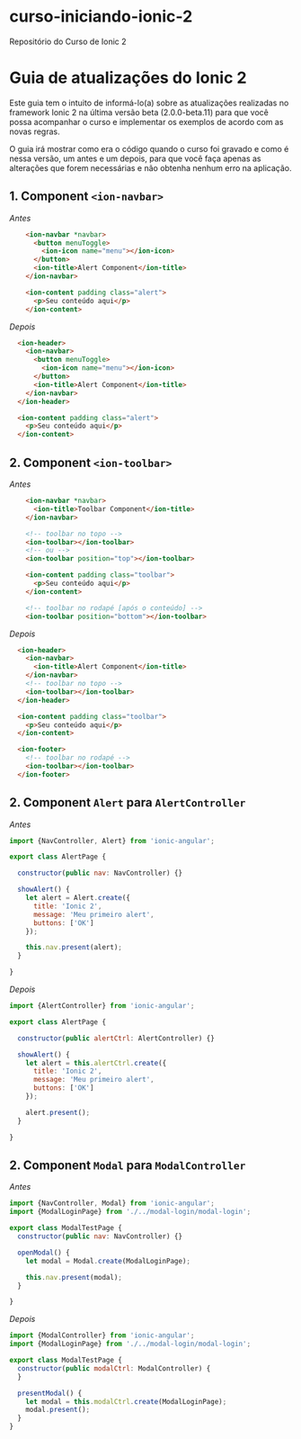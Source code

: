 # curso-iniciando-ionic-2
Repositório do Curso de Ionic 2

# Guia de atualizações do Ionic 2

Este guia tem o intuito de informá-lo(a) sobre as atualizações realizadas no framework Ionic 2 na última versão beta (2.0.0-beta.11) para que você possa acompanhar o curso e implementar os exemplos de acordo com as novas regras.

O guia irá mostrar como era o código quando o curso foi gravado e como é nessa versão, um antes e um depois, para que você faça apenas as alterações que forem necessárias e não obtenha nenhum erro na aplicação.


## 1. Component ```<ion-navbar>```

*Antes*
```html
    <ion-navbar *navbar>
      <button menuToggle>
        <ion-icon name="menu"></ion-icon>
      </button>
      <ion-title>Alert Component</ion-title>
    </ion-navbar>

    <ion-content padding class="alert">
      <p>Seu conteúdo aqui</p>
    </ion-content>
```

*Depois*
```html
  <ion-header>
    <ion-navbar>
      <button menuToggle>
        <ion-icon name="menu"></ion-icon>
      </button>
      <ion-title>Alert Component</ion-title>
    </ion-navbar>
  </ion-header>

  <ion-content padding class="alert">
    <p>Seu conteúdo aqui</p>
  </ion-content>
```


## 2. Component ```<ion-toolbar>```

*Antes*
```html
    <ion-navbar *navbar>
      <ion-title>Toolbar Component</ion-title>
    </ion-navbar>

    <!-- toolbar no topo -->
    <ion-toolbar></ion-toolbar>
    <!-- ou -->
    <ion-toolbar position="top"></ion-toolbar>

    <ion-content padding class="toolbar">
      <p>Seu conteúdo aqui</p>
    </ion-content>

    <!-- toolbar no rodapé [após o conteúdo] -->
    <ion-toolbar position="bottom"></ion-toolbar>
```

*Depois*
```html
  <ion-header>
    <ion-navbar>
      <ion-title>Alert Component</ion-title>
    </ion-navbar>
    <!-- toolbar no topo -->
    <ion-toolbar></ion-toolbar>
  </ion-header>

  <ion-content padding class="toolbar">
    <p>Seu conteúdo aqui</p>
  </ion-content>

  <ion-footer>
    <!-- toolbar no rodapé -->
    <ion-toolbar></ion-toolbar>
  </ion-footer>
```

## 2. Component ```Alert``` para ```AlertController```
*Antes*
```javascript
import {NavController, Alert} from 'ionic-angular';

export class AlertPage {

  constructor(public nav: NavController) {}

  showAlert() {
    let alert = Alert.create({
      title: 'Ionic 2',
      message: 'Meu primeiro alert',
      buttons: ['OK']
    });

    this.nav.present(alert);
  }

}
```

*Depois*
```javascript
import {AlertController} from 'ionic-angular';

export class AlertPage {

  constructor(public alertCtrl: AlertController) {}

  showAlert() {
    let alert = this.alertCtrl.create({
      title: 'Ionic 2',
      message: 'Meu primeiro alert',
      buttons: ['OK']
    });

    alert.present();
  }

}
```

## 2. Component ```Modal``` para ```ModalController```
*Antes*
```javascript
import {NavController, Modal} from 'ionic-angular';
import {ModalLoginPage} from './../modal-login/modal-login';

export class ModalTestPage {
  constructor(public nav: NavController) {}

  openModal() {
    let modal = Modal.create(ModalLoginPage);

    this.nav.present(modal);
  }

}
```

*Depois*
```javascript
import {ModalController} from 'ionic-angular';
import {ModalLoginPage} from './../modal-login/modal-login';

export class ModalTestPage {
  constructor(public modalCtrl: ModalController) {
  }

  presentModal() {
    let modal = this.modalCtrl.create(ModalLoginPage);
    modal.present();
  }
}
```
